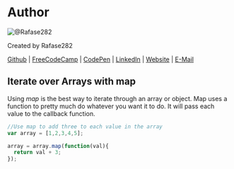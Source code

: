 # Author
![@Rafase282](https://avatars0.githubusercontent.com/Rafase282?&s=128)

Created by Rafase282

[Github](https://github.com/Rafase282) | [FreeCodeCamp](http://www.freecodecamp.com/rafase282) | [CodePen](http://codepen.io/Rafase282/) | [LinkedIn](https://www.linkedin.com/in/rafase282) | [Website](https://rafase282.github.io/) | [E-Mail](mailto:rafase282@gmail.com)

## Iterate over Arrays with map
Using _map_ is the best way to iterate through an array or object. Map uses a function to pretty much do whatever you want it to do. It will pass each value to the callback function.

```js
//Use map to add three to each value in the array
var array = [1,2,3,4,5];

array = array.map(function(val){
  return val + 3;
});
```
